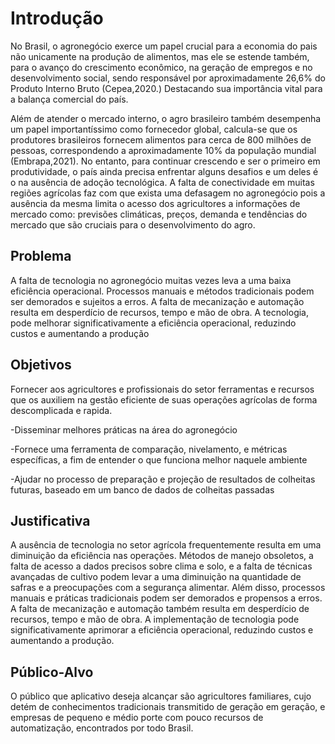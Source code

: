 # Introdução

No Brasil, o agronegócio exerce um papel crucial para a economia do pais não unicamente na produção de alimentos, mas ele se estende também, para o avanço do crescimento econômico, na geração de empregos e no desenvolvimento social, sendo responsável por aproximadamente 26,6% do Produto Interno Bruto (Cepea,2020.) Destacando sua importância vital para a balança comercial do país. 

Além de atender o mercado interno, o agro brasileiro também desempenha um papel importantíssimo como fornecedor global, calcula-se que os produtores brasileiros fornecem alimentos para cerca de 800 milhões de pessoas, correspondendo a aproximadamente 10% da população mundial (Embrapa,2021). No entanto, para continuar crescendo e ser o primeiro em produtividade, o país ainda precisa enfrentar alguns desafios e um deles é o na ausência de adoção tecnológica. A falta de conectividade em muitas regiões agrícolas faz com que exista uma defasagem no agronegócio pois a ausência da mesma limita o acesso dos agricultores a informações de mercado como: previsões climáticas, preços, demanda e tendências do mercado que são cruciais para o desenvolvimento do agro.


## Problema

A falta de tecnologia no agronegócio muitas vezes leva a uma baixa eficiência operacional. Processos manuais e métodos tradicionais podem ser demorados e sujeitos a erros. A falta de mecanização e automação resulta em desperdício de recursos, tempo e mão de obra. A tecnologia, pode melhorar significativamente a eficiência operacional, reduzindo custos e aumentando a produção



## Objetivos

Fornecer aos agricultores e profissionais do setor ferramentas e recursos que os auxiliem na gestão eficiente de suas operações agrícolas de forma descomplicada e rapida.

-Disseminar melhores práticas na área do agronegócio
 
 -Fornece uma ferramenta de comparação, nivelamento, e métricas específicas, a fim de entender o que funciona melhor naquele ambiente

-Ajudar no processo de preparação e projeção de resultados de colheitas futuras, baseado em um banco de dados de colheitas passadas

 

## Justificativa

A ausência de tecnologia no setor agrícola frequentemente resulta em uma diminuição da eficiência nas operações. Métodos de manejo obsoletos, a falta de acesso a dados precisos sobre clima e solo, e a falta de técnicas avançadas de cultivo podem levar a uma diminuição na quantidade de safras e a preocupações com a segurança alimentar. Além disso, processos manuais e práticas tradicionais podem ser demorados e propensos a erros. A falta de mecanização e automação também resulta em desperdício de recursos, tempo e mão de obra. A implementação de tecnologia pode significativamente aprimorar a eficiência operacional, reduzindo custos e aumentando a produção.


## Público-Alvo

O público que aplicativo deseja alcançar são agricultores familiares, cujo detém de conhecimentos tradicionais transmitido de geração em geração, e empresas de pequeno e médio porte com pouco recursos de automatização, encontrados por todo Brasil.

